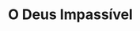 ---
Numero: 184
title: O Deus Impassível
Autor: Clifford D Simak
Co-autor: 
Ano-de-Publicacao: 1972
Titulo-original: A Choice of Gods
Tradutor: Eurico da Fonseca
Co-tradutor: 
Ano-de-edicao: 1972
alias: Clifford-D-Simak
Autor2-alias: 
Tradutor1-alias: Eurico-da-Fonseca
Tradutor2-alias: 
Titulo-link: 184-O-Deus-Impassivel
Capa: Lima de Freitas
pags: 186
Capa-link: Lima-de-Freitas
---